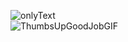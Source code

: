 
![onlyText](https://user-images.githubusercontent.com/92229666/222872000-c677be41-a820-4dbd-be0a-cea62e608308.gif)
\
![ThumbsUpGoodJobGIF](https://user-images.githubusercontent.com/92229666/222871872-15359add-8519-48c2-922c-413ddb48229e.gif)

